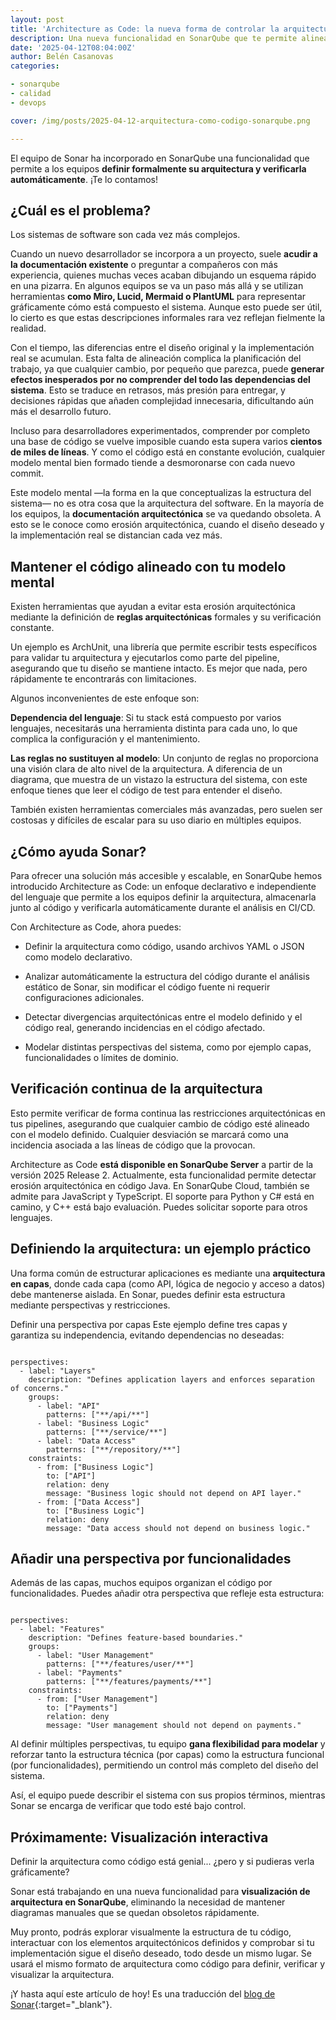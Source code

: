 ```yaml
---
layout: post
title: 'Architecture as Code: la nueva forma de controlar la arquitectura en SonarQube'
description: Una nueva funcionalidad en SonarQube que te permite alinear tu diseño con la implementación real del sistema.
date: '2025-04-12T08:04:00Z'
author: Belén Casanovas
categories:

- sonarqube
- calidad
- devops

cover: /img/posts/2025-04-12-arquitectura-como-codigo-sonarqube.png

---
```


El equipo de Sonar ha incorporado en SonarQube una funcionalidad que permite a los equipos <strong>definir formalmente su arquitectura y verificarla automáticamente</strong>. ¡Te lo contamos!

## ¿Cuál es el problema?
Los sistemas de software son cada vez más complejos.

Cuando un nuevo desarrollador se incorpora a un proyecto, suele <strong>acudir a la documentación existente</strong> o preguntar a compañeros con más experiencia, quienes muchas veces acaban dibujando un esquema rápido en una pizarra. En algunos equipos se va un paso más allá y se utilizan herramientas <strong>como Miro, Lucid, Mermaid o PlantUML</strong> para representar gráficamente cómo está compuesto el sistema. Aunque esto puede ser útil, lo cierto es que estas descripciones informales rara vez reflejan fielmente la realidad.

Con el tiempo, las diferencias entre el diseño original y la implementación real se acumulan. Esta falta de alineación complica la planificación del trabajo, ya que cualquier cambio, por pequeño que parezca, puede <strong>generar efectos inesperados por no comprender del todo las dependencias del sistema</strong>. Esto se traduce en retrasos, más presión para entregar, y decisiones rápidas que añaden complejidad innecesaria, dificultando aún más el desarrollo futuro.

Incluso para desarrolladores experimentados, comprender por completo una base de código se vuelve imposible cuando esta supera varios <strong>cientos de miles de líneas</strong>. Y como el código está en constante evolución, cualquier modelo mental bien formado tiende a desmoronarse con cada nuevo commit.

Este modelo mental —la forma en la que conceptualizas la estructura del sistema— no es otra cosa que la arquitectura del software. En la mayoría de los equipos, la <strong>documentación arquitectónica</strong> se va quedando obsoleta. A esto se le conoce como erosión arquitectónica, cuando el diseño deseado y la implementación real se distancian cada vez más.

## Mantener el código alineado con tu modelo mental
Existen herramientas que ayudan a evitar esta erosión arquitectónica mediante la definición de <strong>reglas arquitectónicas</strong> formales y su verificación constante.

Un ejemplo es ArchUnit, una librería que permite escribir tests específicos para validar tu arquitectura y ejecutarlos como parte del pipeline, asegurando que tu diseño se mantiene intacto. Es mejor que nada, pero rápidamente te encontrarás con limitaciones.

Algunos inconvenientes de este enfoque son:

<strong>Dependencia del lenguaje</strong>: Si tu stack está compuesto por varios lenguajes, necesitarás una herramienta distinta para cada uno, lo que complica la configuración y el mantenimiento.

<strong>Las reglas no sustituyen al modelo</strong>: Un conjunto de reglas no proporciona una visión clara de alto nivel de la arquitectura. A diferencia de un diagrama, que muestra de un vistazo la estructura del sistema, con este enfoque tienes que leer el código de test para entender el diseño.

También existen herramientas comerciales más avanzadas, pero suelen ser costosas y difíciles de escalar para su uso diario en múltiples equipos.

## ¿Cómo ayuda Sonar?
Para ofrecer una solución más accesible y escalable, en SonarQube hemos introducido Architecture as Code: un enfoque declarativo e independiente del lenguaje que permite a los equipos definir la arquitectura, almacenarla junto al código y verificarla automáticamente durante el análisis en CI/CD.

Con Architecture as Code, ahora puedes:

- Definir la arquitectura como código, usando archivos YAML o JSON como modelo declarativo.

- Analizar automáticamente la estructura del código durante el análisis estático de Sonar, sin modificar el código fuente ni requerir configuraciones adicionales.

- Detectar divergencias arquitectónicas entre el modelo definido y el código real, generando incidencias en el código afectado.

- Modelar distintas perspectivas del sistema, como por ejemplo capas, funcionalidades o límites de dominio.

## Verificación continua de la arquitectura
Esto permite verificar de forma continua las restricciones arquitectónicas en tus pipelines, asegurando que cualquier cambio de código esté alineado con el modelo definido. Cualquier desviación se marcará como una incidencia asociada a las líneas de código que la provocan.

Architecture as Code <strong>está disponible en SonarQube Server</strong> a partir de la versión 2025 Release 2. Actualmente, esta funcionalidad permite detectar erosión arquitectónica en código Java. En SonarQube Cloud, también se admite para JavaScript y TypeScript. El soporte para Python y C# está en camino, y C++ está bajo evaluación. Puedes solicitar soporte para otros lenguajes.

## Definiendo la arquitectura: un ejemplo práctico
Una forma común de estructurar aplicaciones es mediante una <strong>arquitectura en capas</strong>, donde cada capa (como API, lógica de negocio y acceso a datos) debe mantenerse aislada. En Sonar, puedes definir esta estructura mediante perspectivas y restricciones.

Definir una perspectiva por capas
Este ejemplo define tres capas y garantiza su independencia, evitando dependencias no deseadas:

<pre><code>
perspectives:
  - label: "Layers"
    description: "Defines application layers and enforces separation of concerns."
    groups:
      - label: "API"
        patterns: ["**/api/**"]
      - label: "Business Logic"
        patterns: ["**/service/**"]
      - label: "Data Access"
        patterns: ["**/repository/**"]
    constraints:
      - from: ["Business Logic"]
        to: ["API"]
        relation: deny
        message: "Business logic should not depend on API layer."
      - from: ["Data Access"]
        to: ["Business Logic"]
        relation: deny
        message: "Data access should not depend on business logic."
</code></pre>

## Añadir una perspectiva por funcionalidades
Además de las capas, muchos equipos organizan el código por funcionalidades. Puedes añadir otra perspectiva que refleje esta estructura:

<pre><code>
perspectives:
  - label: "Features"
    description: "Defines feature-based boundaries."
    groups:
      - label: "User Management"
        patterns: ["**/features/user/**"]
      - label: "Payments"
        patterns: ["**/features/payments/**"]
    constraints:
      - from: ["User Management"]
        to: ["Payments"]
        relation: deny
        message: "User management should not depend on payments."
</code></pre>

Al definir múltiples perspectivas, tu equipo <strong>gana flexibilidad para modelar</strong> y reforzar tanto la estructura técnica (por capas) como la estructura funcional (por funcionalidades), permitiendo un control más completo del diseño del sistema.

Así, el equipo puede describir el sistema con sus propios términos, mientras Sonar se encarga de verificar que todo esté bajo control.

## Próximamente: Visualización interactiva
Definir la arquitectura como código está genial... ¿pero y si pudieras verla gráficamente?

Sonar está trabajando en una nueva funcionalidad para <strong>visualización de arquitectura en SonarQube</strong>, eliminando la necesidad de mantener diagramas manuales que se quedan obsoletos rápidamente.

Muy pronto, podrás explorar visualmente la estructura de tu código, interactuar con los elementos arquitectónicos definidos y comprobar si tu implementación sigue el diseño deseado, todo desde un mismo lugar. Se usará el mismo formato de arquitectura como código para definir, verificar y visualizar la arquitectura.

¡Y hasta aquí este artículo de hoy! Es una traducción del [blog de Sonar](https://www.sonarsource.com/blog/introducing-architecture-as-code-in-sonarqube/){:target="_blank"}. 
